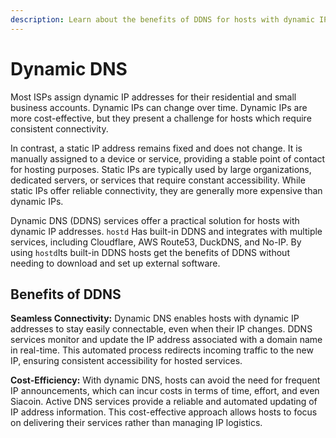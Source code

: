 ```yaml
---
description: Learn about the benefits of DDNS for hosts with dynamic IP addresses
---
```


# Dynamic DNS

Most ISPs assign dynamic IP addresses for their residential and small business accounts. Dynamic IPs can change over time. Dynamic IPs are more cost-effective, but they present a challenge for hosts which require consistent connectivity.

In contrast, a static IP address remains fixed and does not change. It is manually assigned to a device or service, providing a stable point of contact for hosting purposes. Static IPs are typically used by large organizations, dedicated servers, or services that require constant accessibility. While static IPs offer reliable connectivity, they are generally more expensive than dynamic IPs.

Dynamic DNS (DDNS) services offer a practical solution for hosts with dynamic IP addresses. `hostd` Has built-in DDNS and integrates with multiple services, including Cloudflare, AWS Route53, DuckDNS, and No-IP. By using `hostd`Its built-in DDNS hosts get the benefits of DDNS without needing to download and set up external software.

## Benefits of DDNS

**Seamless Connectivity:** Dynamic DNS enables hosts with dynamic IP addresses to stay easily connectable, even when their IP changes. DDNS services monitor and update the IP address associated with a domain name in real-time. This automated process redirects incoming traffic to the new IP, ensuring consistent accessibility for hosted services.

**Cost-Efficiency:** With dynamic DNS, hosts can avoid the need for frequent IP announcements, which can incur costs in terms of time, effort, and even Siacoin. Active DNS services provide a reliable and automated updating of IP address information. This cost-effective approach allows hosts to focus on delivering their services rather than managing IP logistics.
